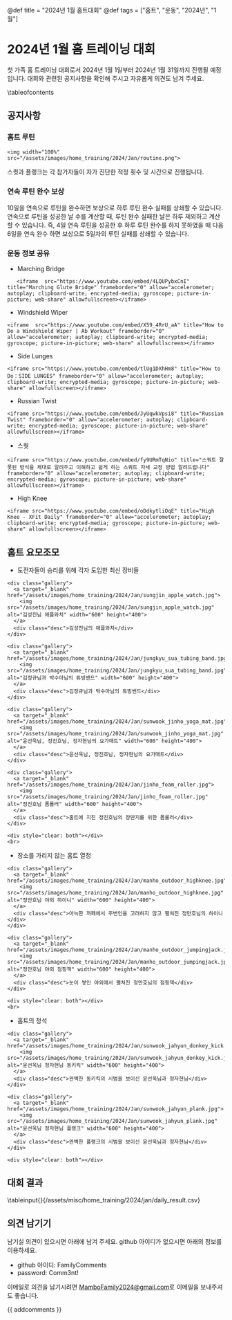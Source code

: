 @def title = "2024년 1월 홈트대회"
@def tags = ["홈트", "운동", "2024년", "1월"]

# 2024년 1월 홈 트레이닝 대회

첫 가족 홈 트레이닝 대회로서 2024년 1월 1일부터 2024년 1월 31일까지 진행될 예정입니다.
대회와 관련된 공지사항을 확인해 주시고 자유롭게 의견도 남겨 주세요.

\tableofcontents <!-- you can use \toc as well -->


## 공지사항
### 홈트 루틴

~~~
<img width="100%" src="/assets/images/home_training/2024/Jan/routine.png">
~~~

<!--\fig{/assets/images/home_training/2024/Jan/routine.png}
-->

스큇과 플랭크는 각 참가자들이 자가 진단한 적정 횟수 및 시간으로 진행됩니다.

### 연속 루틴 완수 보상
10일을 연속으로 루틴을 완수하면 보상으로 하루 루틴 완수 실패를 상쇄할 수 있습니다.
연속으로 루틴을 성공한 날 수를 계산할 때, 루틴 완수 실패한 날은 하루 제외하고 계산할 수 있습니다.
즉, 4일 연속 루틴을 성공한 후 하루 루틴 완수를 하지 못하였을 때 다음 6일을 연속 완수 하면 보상으로 5일차의 루틴 실패를 상쇄할 수 있습니다.

### 운동 정보 공유
* Marching Bridge
~~~
   <iframe  src="https://www.youtube.com/embed/4LQUPybxCnI" title="Marching Glute Bridge" frameborder="0" allow="accelerometer; autoplay; clipboard-write; encrypted-media; gyroscope; picture-in-picture; web-share" allowfullscreen></iframe>
~~~


* Windshield Wiper
~~~
<iframe  src="https://www.youtube.com/embed/X59_4RrU_aA" title="How to Do a Windshield Wiper | Ab Workout" frameborder="0" allow="accelerometer; autoplay; clipboard-write; encrypted-media; gyroscope; picture-in-picture; web-share" allowfullscreen></iframe>
~~~

* Side Lunges
~~~
<iframe src="https://www.youtube.com/embed/tlUg1DXhHm8" title="How to Do：SIDE LUNGES" frameborder="0" allow="accelerometer; autoplay; clipboard-write; encrypted-media; gyroscope; picture-in-picture; web-share" allowfullscreen></iframe>
~~~

* Russian Twist
~~~
<iframe src="https://www.youtube.com/embed/JyUqwkVpsi8" title="Russian Twist" frameborder="0" allow="accelerometer; autoplay; clipboard-write; encrypted-media; gyroscope; picture-in-picture; web-share" allowfullscreen></iframe>
~~~

* 스퀏
~~~
<iframe src="https://www.youtube.com/embed/fy9URmTqNio" title="스쿼트 잘못된 방식을 제대로 알려주고 이해하고 쉽게 하는 스쿼트 자세 교정 방법 알려드립니다" frameborder="0" allow="accelerometer; autoplay; clipboard-write; encrypted-media; gyroscope; picture-in-picture; web-share" allowfullscreen></iframe>
~~~

* High Knee
~~~
<iframe src="https://www.youtube.com/embed/oDdkytliOqE" title="High Knee - XFit Daily" frameborder="0" allow="accelerometer; autoplay; clipboard-write; encrypted-media; gyroscope; picture-in-picture; web-share" allowfullscreen></iframe>
~~~

## 홈트 요모조모

* 도전자들이 승리를 위해 각자 도입한 최신 장비들

~~~
<div class="gallery">
  <a target="_blank" href="/assets/images/home_training/2024/Jan/sungjin_apple_watch.jpg">
    <img src="/assets/images/home_training/2024/Jan/sungjin_apple_watch.jpg" alt="김성진님 애플와치" width="600" height="400">
  </a>
  <div class="desc">김성진님의 애플와치</div>
</div>

<div class="gallery">
  <a target="_blank" href="/assets/images/home_training/2024/Jan/jungkyu_sua_tubing_band.jpg">
    <img src="/assets/images/home_training/2024/Jan/jungkyu_sua_tubing_band.jpg" alt="김정규님과 박수아님의 튜빙밴드" width="600" height="400">
  </a>
  <div class="desc">김정규님과 박수아님의 튜빙밴드</div>
</div>

<div class="gallery">
  <a target="_blank" href="/assets/images/home_training/2024/Jan/sunwook_jinho_yoga_mat.jpg">
    <img src="/assets/images/home_training/2024/Jan/sunwook_jinho_yoga_mat.jpg" alt="윤선욱님, 정진호님, 정자현님의 요가매트" width="600" height="400">
  </a>
  <div class="desc">윤선욱님, 정진호님, 정자현님의 요가매트</div>
</div>

<div class="gallery">
  <a target="_blank" href="/assets/images/home_training/2024/Jan/jinho_foam_roller.jpg">
    <img src="/assets/images/home_training/2024/Jan/jinho_foam_roller.jpg" alt="정진호님 폼롤러" width="600" height="400">
  </a>
  <div class="desc">홈트에 지친 정진호님의 장딴지를 위한 폼롤러</div>
</div>

<div style="clear: both"></div>
<br>
~~~

* 장소를 가리지 않는 홈트 열정

~~~
<div class="gallery">
  <a target="_blank" href="/assets/images/home_training/2024/Jan/manho_outdoor_highknee.jpg">
    <img src="/assets/images/home_training/2024/Jan/manho_outdoor_highknee.jpg" alt="정만호님 야외 하이니" width="600" height="400">
  </a>
  <div class="desc">아늑한 까페에서 주변인을 고려하지 않고 펼쳐진 정만호님의 하이니</div>
</div>

<div class="gallery">
  <a target="_blank" href="/assets/images/home_training/2024/Jan/manho_outdoor_jumpingjack.jpg">
    <img src="/assets/images/home_training/2024/Jan/manho_outdoor_jumpingjack.jpg" alt="정만호님 야외 점핑잭" width="600" height="400">
  </a>
  <div class="desc">눈이 쌓인 야외에서 펼쳐진 정만호님의 점핑잭</div>
</div>

<div style="clear: both"></div>
<br>
~~~

* 홈트의 정석

~~~
<div class="gallery">
  <a target="_blank" href="/assets/images/home_training/2024/Jan/sunwook_jahyun_donkey_kick.jpg">
    <img src="/assets/images/home_training/2024/Jan/sunwook_jahyun_donkey_kick.jpg" alt="윤선욱님 정자현님 동키킥" width="600" height="400">
  </a>
  <div class="desc">완벽한 동키킥의 시범을 보이신 윤선욱님과 정자현님</div>
</div>

<div class="gallery">
  <a target="_blank" href="/assets/images/home_training/2024/Jan/sunwook_jahyun_plank.jpg">
    <img src="/assets/images/home_training/2024/Jan/sunwook_jahyun_plank.jpg" alt="윤선욱님 정자현님 플랭크" width="600" height="400">
  </a>
  <div class="desc">완벽한 플랭크의 시범을 보이신 윤선욱님과 정자현님</div>
</div>

<div style="clear: both"></div>
~~~

## 대회 결과

\tableinput{}{/assets/misc/home_training/2024/jan/daily_result.csv}

## 의견 남기기

남기실 의견이 있으시면 아래에 남겨 주세요. github 아이디가 없으시면 아래의 정보를 이용하세요.

* github 아이디: FamilyComments
* password: Comm3nt!

이메일로 의견을 남기시려면 [MamboFamily2024@gmail.com](mailto:MamboFamily2024@gmail.com)로 이메일을 보내주셔도 좋습니다.

{{ addcomments }}